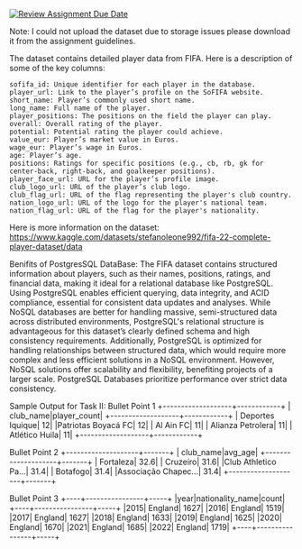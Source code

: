 [![Review Assignment Due Date](https://classroom.github.com/assets/deadline-readme-button-22041afd0340ce965d47ae6ef1cefeee28c7c493a6346c4f15d667ab976d596c.svg)](https://classroom.github.com/a/VuODydzp)


Note: I could not upload the dataset due to storage issues please download it from the assignment guidelines. 


The dataset contains detailed player data from FIFA. Here is a description of some of the key columns:

    sofifa_id: Unique identifier for each player in the database.
    player_url: Link to the player’s profile on the SoFIFA website.
    short_name: Player’s commonly used short name.
    long_name: Full name of the player.
    player_positions: The positions on the field the player can play.
    overall: Overall rating of the player.
    potential: Potential rating the player could achieve.
    value_eur: Player’s market value in Euros.
    wage_eur: Player’s wage in Euros.
    age: Player’s age.
    positions: Ratings for specific positions (e.g., cb, rb, gk for center-back, right-back, and goalkeeper positions).
    player_face_url: URL for the player’s profile image.
    club_logo_url: URL of the player’s club logo.
    club_flag_url: URL of the flag representing the player's club country.
    nation_logo_url: URL of the logo for the player's national team.
    nation_flag_url: URL of the flag for the player's nationality.

  Here is more information on the dataset: https://www.kaggle.com/datasets/stefanoleone992/fifa-22-complete-player-dataset/data

  Benifits of PostgresSQL DataBase:
  The FIFA dataset contains structured information about players, such as their names, positions, ratings, and financial data, making it ideal for a relational database like PostgreSQL. Using PostgreSQL enables efficient querying, data integrity, and ACID compliance, essential for consistent data updates and analyses. While NoSQL databases are better for handling massive, semi-structured data across distributed environments, PostgreSQL's relational structure is advantageous for this dataset’s clearly defined schema and high consistency requirements. Additionally, PostgreSQL is optimized for handling relationships between structured data, which would require more complex and less efficient solutions in a NoSQL environment. However, NoSQL solutions offer scalability and flexibility, benefiting projects of a larger scale. PostgreSQL Databases prioritize performance over strict data consistency.

Sample Output for Task II: 
Bullet Point 1
+-------------------+------------+
|          club_name|player_count|
+-------------------+------------+
|   Deportes Iquique|          12|
|Patriotas Boyacá FC|          12|
|          Al Ain FC|          11|
|  Alianza Petrolera|          11|
|     Atlético Huila|          11|
+-------------------+------------+

Bullet Point 2
+--------------------+-------+
|           club_name|avg_age|
+--------------------+-------+
|           Fortaleza|   32.6|
|            Cruzeiro|   31.6|
|Club Athletico Pa...|   31.4|
|            Botafogo|   31.4|
|Associação Chapec...|   31.4|
+--------------------+-------+

Bullet Point 3
+----+----------------+-----+
|year|nationality_name|count|
+----+----------------+-----+
|2015|         England| 1627|
|2016|         England| 1519|
|2017|         England| 1627|
|2018|         England| 1633|
|2019|         England| 1625|
|2020|         England| 1670|
|2021|         England| 1685|
|2022|         England| 1719|
+----+----------------+-----+
